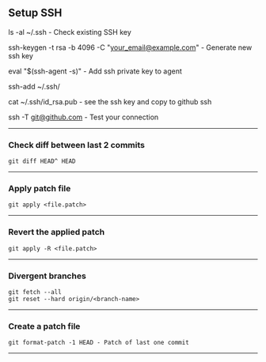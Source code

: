 ## Setup SSH

ls -al ~/.ssh - Check existing SSH key

ssh-keygen -t rsa -b 4096 -C "your_email@example.com" - Generate new ssh key 

eval "$(ssh-agent -s)" - Add ssh private key to agent

ssh-add ~/.ssh/<identiry-file>

cat ~/.ssh/id_rsa.pub - see the ssh key and copy to github ssh 

ssh -T git@github.com - Test your connection

---

### Check diff between last 2 commits
```
git diff HEAD^ HEAD
```
---

### Apply patch file
```
git apply <file.patch>
```
---

### Revert the applied patch
```
git apply -R <file.patch>
```
---

### Divergent branches
```
git fetch --all
git reset --hard origin/<branch-name>
```
---

### Create a patch file
```
git format-patch -1 HEAD - Patch of last one commit
```
---